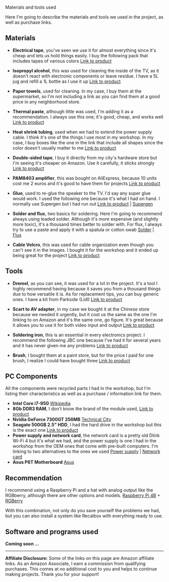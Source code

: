 Materials and tools used

Here I'm going to describe the materials and tools we used in the project, as well as purchase links.

## Materials

- **Electrical tape**, you've seen we use it for almost everything since it's cheap and lets us hold things easily. I buy the following pack that includes tapes of various colors [Link to product](https://amzn.to/4n7i74Y)

- **Isopropyl alcohol**, this was used for cleaning the inside of the TV, as it doesn't react with electronic components or leave residue. I have a 5L jug and refill a 1L bottle as I use it up [Link to product](https://amzn.to/4mIcNW5)

- **Paper towels**, used for cleaning. In my case, I buy them at the supermarket, so I'm not including a link as you can find them at a good price in any neighborhood store.

- **Thermal paste**, although little was used, I'm adding it as a recommendation. I always use this one; it's good, cheap, and works well [Link to product](https://amzn.to/3USUi4U)

- **Heat shrink tubing**, used when we had to extend the power supply cable. I think it's one of the things I use most in my workshop. In my case, I buy boxes like the one in the link that include all shapes since the color doesn't usually matter to me [Link to product](https://amzn.to/3VoK8ZU)

- **Double-sided tape**, I buy it directly from my city's hardware store but I'm seeing it's cheaper on Amazon. Use it carefully, it sticks strongly [Link to product](https://amzn.to/41u1tnZ)

- **PAM8403 amplifier**, this was bought on AliExpress, because 10 units cost me 2 euros and it's good to have them for projects [Link to product](https://es.aliexpress.com/item/1005006012531320.html?spm=a2g0o.productlist.main.3.1d253525vLpV8I&algo_pvid=2435cee0-0af3-4374-936c-29a7f4b0727f&algo_exp_id=2435cee0-0af3-4374-936c-29a7f4b0727f-2&pdp_ext_f=%7B%22order%22%3A%22484%22%2C%22eval%22%3A%221%22%7D&pdp_npi=6%40dis%21EUR%215.39%210.99%21%21%2143.69%218.00%21%40210391a017565829109768946edf08%2112000035329868684%21sea%21ES%210%21ABX%211%210%21n_tag%3A-29910%3Bd%3Aa90a8680%3Bm03_new_user%3A-29895%3BpisId%3A5000000174047507&curPageLogUid=QI1yTYA78EnF&utparam-url=scene%3Asearch%7Cquery_from%3A%7Cx_object_id%3A1005006012531320%7C_p_origin_prod%3A)

- **Glue**, used to re-glue the speaker to the TV. I'd say any super glue would work. I used the following one because it's what I had on hand. I normally use Supergen but I had run out [Link to product](https://amzn.to/3I1Mg6V) | [Supergen](https://amzn.to/3JG8yf1)

- **Solder and flux**, two basics for soldering. Here I'm going to recommend always using leaded solder. Although it's more expensive (and slightly more toxic), it's a thousand times better to solder with. For flux, I always try to use a paste and apply it with a spatula or cotton swab [Solder](https://amzn.to/4p1bD9D) | [Flux](https://amzn.to/45HoiHi)

- **Cable Velcro**, this was used for cable organization even though you can't see it in the images. I bought it for the workshop and it ended up being great for the project [Link to product](https://amzn.to/3UT4z12)

## Tools

- **Dremel**, as you can see, it was used for a lot in the project. It's a tool I highly recommend having because it saves you from a thousand things due to how versatile it is. As for replacement tips, you can buy generic ones. I have a kit from Parkside (Lidl) [Link to product](https://amzn.to/4n6cmEL)

- **Scart to AV adapter**, in my case we bought it at the Chinese store because we needed it urgently, but it cost us the same as the one I'm linking to on Amazon and it's the same one, go figure. It's great because it allows you to use it for both video input and output [Link to product](https://amzn.to/41u5kRS)

- **Soldering iron**, this is an essential in every electronics project. I recommend the following JBC one because I've had it for several years and it has never given me any problems [Link to product](https://amzn.to/4lSGN07)

- **Brush**, I bought them at a paint store, but for the price I paid for one brush, I realize I could have bought three [Link to product](https://amzn.to/45Fd464)

## PC Components

All the components were recycled parts I had in the workshop, but I'm listing their characteristics as well as a purchase / information link for them.

- **Intel Core i7-950** [Wikipedia](https://es.wikipedia.org/wiki/Intel_Core_i7_(Nehalem))
- **8Gb DDR3 RAM**, I don't know the brand of the module used, [Link to product](https://amzn.to/41shivs)
- **Nvidia GeForce 7300GT 256MB** [Technical City](https://technical.city/es/video/GeForce-7300-GT)
- **Seagate 500GB 2.5" HDD**, I had the hard drive in the workshop but this is the exact one [Link to product](https://amzn.to/4fX97No)
- **Power supply and network card**, the network card is a pretty old Dlink Wi-Fi 4 but it's what we had, and the power supply is one I had in the workshop from the OEM ones that come with pre-built computers. I'm linking to two alternatives to the ones we used [Power supply](https://amzn.to/3VoYKIL) | [Network card](https://amzn.to/47fi42u)
- **Asus P6T Motherboard** [Asus](https://www.asus.com/es/supportonly/p6t/helpdesk_knowledge/)

## Recommendation
I recommend using a Raspberry Pi and a hat with analog output like the RGBberry, although there are other options and models.
[Raspberry Pi 4B](https://amzn.to/4n6wV3M) + [RGBerry](https://www.osaelectronics.com/product/rgberry-scart/)

With this combination, not only do you save yourself the problems we had, but you can also install a system like Recalbox with everything ready to use.

## Software and programs used

**Coming soon ...**

---
**Affiliate Disclosure:** Some of the links on this page are Amazon affiliate links. As an Amazon Associate, I earn a commission from qualifying purchases. This comes at no additional cost to you and helps to continue making projects. Thank you for your support!
